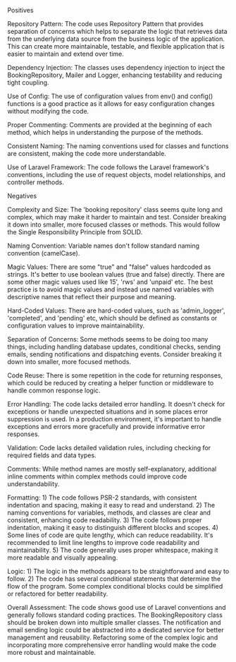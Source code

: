 
Positives

Repository Pattern:
    The code uses Repository Pattern that provides separation of concerns which helps to separate the logic 
    that retrieves data from the underlying data source from the business logic of the application.
    This can create more maintainable, testable, and flexible application that is easier to maintain and extend over time.

Dependency Injection:
    The classes uses dependency injection to inject the BookingRepository, Mailer and Logger,
    enhancing testability and reducing tight coupling.

Use of Config: 
    The use of configuration values from env() and config() functions is a good practice as it allows
    for easy configuration changes without modifying the code.

Proper Commenting: 
    Comments are provided at the beginning of each method, which helps in understanding the purpose of the methods.

Consistent Naming: 
    The naming conventions used for classes and functions are consistent, making the code more understandable.

Use of Laravel Framework:
    The code follows the Laravel framework's conventions, including the use of request objects, model relationships,
    and controller methods.


Negatives

Complexity and Size:
    The 'booking repository' class seems quite long and complex, which may make it harder to maintain and test. 
    Consider breaking it down into smaller, more focused classes or methods. This would follow the
    Single Responsibility Principle from SOLID.

Naming Convention:
    Variable names don't follow standard naming convention (camelCase).

Magic Values:
    There are some "true" and "false" values hardcoded as strings. It's better to use boolean values (true and false) directly.
    There are some other magic values used like 15', 'rws' and 'unpaid' etc. The best practice is to avoid 
    magic values and instead use named variables with descriptive names that reflect their purpose and meaning.

Hard-Coded Values:
     There are hard-coded values, such as 'admin_logger', 'completed', and 'pending' etc, which should be defined as constants 
     or configuration values to improve maintainability.

Separation of Concerns:
    Some methods seems to be doing too many things, including handling database updates, conditional checks,
    sending emails, sending notifications and dispatching events. Consider breaking it down into smaller,
    more focused methods.

Code Reuse:
    There is some repetition in the code for returning responses, which could be reduced by creating a helper
    function or middleware to handle common response logic.

Error Handling: 
    The code lacks detailed error handling.  It doesn't check for exceptions or handle unexpected situations and in
    some places error suppression is used. In a production environment, it's important to handle exceptions and errors
    more gracefully and provide informative error responses.

Validation:
   Code lacks detailed validation rules, including checking for required fields and data types.

Comments: 
    While method names are mostly self-explanatory, additional inline comments within complex methods
    could improve code understandability.




Formatting:
    1) The code follows PSR-2 standards, with consistent indentation and spacing, making it easy to read and understand.
    2) The naming conventions for variables, methods, and classes are clear and consistent, enhancing code readability.
    3) The code follows proper indentation, making it easy to distinguish different blocks and scopes.
    4) Some lines of code are quite lengthy, which can reduce readability. It's recommended to limit line lengths to improve
        code readability and maintainability.
    5) The code generally uses proper whitespace, making it more readable and visually appealing.

Logic:
    1) The logic in the methods appears to be straightforward and easy to follow.
    2) The code has several conditional statements that determine the flow of the program. Some complex 
        conditional blocks could be simplified or refactored for better readability.
 



Overall Assessment:
    The code shows good use of Laravel conventions and generally follows standard coding practices.
    The BookingRepository class should be broken down into multiple smaller classes. The notification and email sending 
    logic could be abstracted into a dedicated service for better management and reusability. Refactoring some of
    the complex logic and incorporating more comprehensive error handling would make the code more robust and maintainable.

